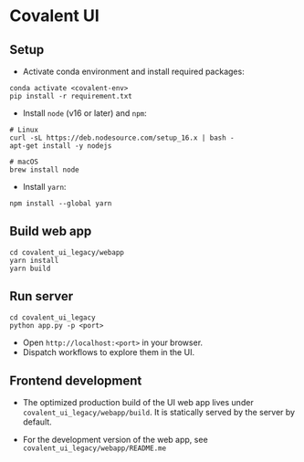 # Covalent UI

## Setup

-   Activate conda environment and install required packages:

```shell
conda activate <covalent-env>
pip install -r requirement.txt
```

-   Install `node` (v16 or later) and `npm`:

```shell
# Linux
curl -sL https://deb.nodesource.com/setup_16.x | bash -
apt-get install -y nodejs

# macOS
brew install node
```

-   Install `yarn`:

```shell
npm install --global yarn
```

## Build web app

```
cd covalent_ui_legacy/webapp
yarn install
yarn build
```

## Run server

```shell
cd covalent_ui_legacy
python app.py -p <port>
```

-   Open `http://localhost:<port>` in your browser.
-   Dispatch workflows to explore them in the UI.

## Frontend development

-   The optimized production build of the UI web app lives under `covalent_ui_legacy/webapp/build`. It is statically served by the server by default.

-   For the development version of the web app, see `covalent_ui_legacy/webapp/README.me`
